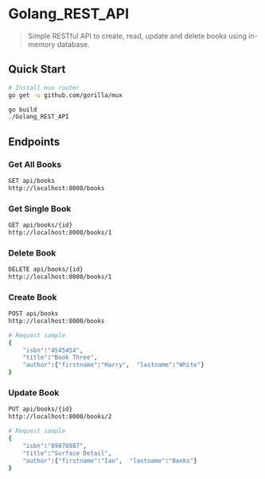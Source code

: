 # Golang_REST_API

> Simple RESTful API to create, read, update and delete books using in-memory database.

## Quick Start


``` bash
# Install mux router
go get -u github.com/gorilla/mux
```

``` bash
go build
./Golang_REST_API
```

## Endpoints

### Get All Books
``` bash
GET api/books
http://localhost:8000/books
```
### Get Single Book
``` bash
GET api/books/{id}
http://localhost:8000/books/1
```

### Delete Book
``` bash
DELETE api/books/{id}
http://localhost:8000/books/1
```

### Create Book
``` bash
POST api/books
http://localhost:8000/books

# Request sample
{
    "isbn":"4545454",
    "title":"Book Three",
    "author":{"firstname":"Harry",  "lastname":"White"}
}
```

### Update Book
``` bash
PUT api/books/{id}
http://localhost:8000/books/2

# Request sample
{
    "isbn":"89878987",
    "title":"Surface Detail",
    "author":{"firstname":"Ian",  "lastname":"Banks"}
}
